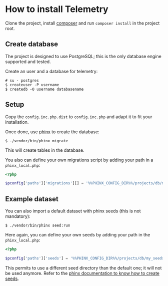 How to install Telemetry
========================

Clone the project, install [composer](https://getcomposer.org) and run `composer install` in the project root.

Create database
---------------

The project is designed to use PostgreSQL; this is the only database engine supported and tested.

Create an user and a database for telemetry:

```
# su - postgres
$ createuser -P username
$ createdb -O username databasename
```

Setup
-----

Copy the `config.inc.php.dist` to `config.inc.php` and adapt it to fit your installation.

Once done, use [phinx](https://phinx.org/) to create the database:

```
$ ./vendor/bin/phinx migrate
```

This will create tables in the database.

You also can define your own migrations script by adding your path in a `phinx_local.php`:

```php
<?php

$pconfig['paths']['migrations'][] = '%%PHINX_CONFIG_DIR%%/projects/db/my_migrations';
```

Example dataset
---------------

You can also import a default dataset with phinx seeds (this is not mandatory):

```
$ ./vendor/bin/phinx seed:run
```

Here again, you can define your own seeds by adding your path in the `phinx_local.php`:

```php
<?php

$pconfig['paths']['seeds'] = '%%PHINX_CONFIG_DIR%%/projects/db/my_seeds';
```

This permits to use a different seed directory than the default one; it will not be used anymore.
Refer to the [phinx documentation to know how to create seeds](http://docs.phinx.org/en/latest/seeding.html).
